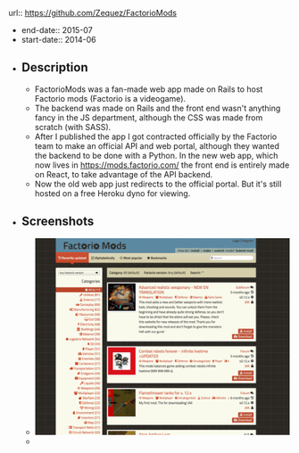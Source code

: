 url:: https://github.com/Zequez/FactorioMods

- end-date:: 2015-07
- start-date:: 2014-06
- ## Description
	- FactorioMods was a fan-made web app made on Rails to host Factorio mods (Factorio is a videogame).
	- The backend was made on Rails and the front end wasn't anything fancy in the JS department, although the CSS was made from scratch (with SASS).
	- After I published the app I got contracted officially by the Factorio team to make an official API and web portal, although they wanted the backend to be done with a Python. In the new web app, which now lives in https://mods.factorio.com/ the front end is entirely made on React, to take advantage of the API backend.
	- Now the old web app just redirects to the official portal. But it's still hosted on a free Heroku dyno for viewing.
- ## Screenshots
	- ![factorio-mods.png](../assets/factorio-mods_1678634850461_0.png)
	-